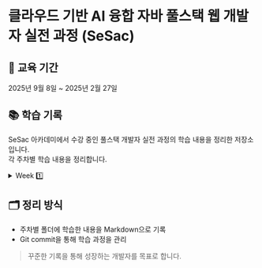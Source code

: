 # 클라우드 기반 AI 융합 자바 풀스택 웹 개발자 실전 과정 (SeSac)

## 📅 교육 기간

2025년 9월 8일 ~ 2025년 2월 27일

## 📚 학습 기록

SeSac 아카데미에서 수강 중인 풀스택 개발자 실전 과정의 학습 내용을 정리한 저장소입니다.  
각 주차별 학습 내용을 정리합니다.

<details>
<summary> Week 1️⃣ </summary>
<div markdown="1">
<a href="https://github.com/yu-rim98/sesac-learning/blob/main/week01/git/basic.md">Git</a> <br />
<a href="https://github.com/yu-rim98/sesac-learning/blob/main/week01/html/README.md">HTML</a> <br />
<a href="https://github.com/yu-rim98/sesac-learning/blob/main/week01/html/html-form/README.md">HTML-Form</a> <br />
<a href="https://github.com/yu-rim98/sesac-learning/blob/main/week01/css/README.md">CSS</a> <br />
</div>
</details>

## 🗂️ 정리 방식

-   주차별 폴더에 학습한 내용을 Markdown으로 기록
-   Git commit을 통해 학습 과정을 관리

> 꾸준한 기록을 통해 성장하는 개발자를 목표로 합니다.
